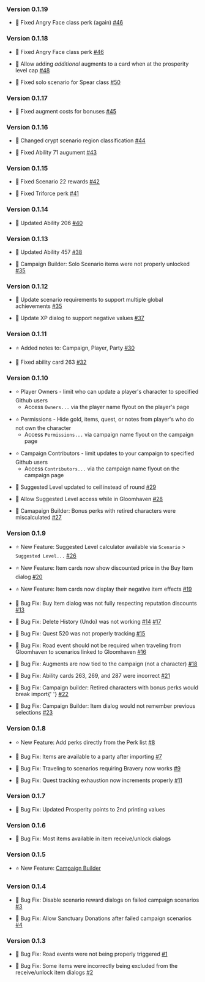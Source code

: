 ### Version 0.1.19

* :bug: Fixed Angry Face class perk (again)
  [#46](https://github.com/jason-whitted/gloomy/issues/46)

### Version 0.1.18

* :bug: Fixed Angry Face class perk
  [#46](https://github.com/jason-whitted/gloomy/issues/46)

* :bug: Allow adding *additional* augments to a card when at the prosperity level cap
  [#48](https://github.com/jason-whitted/gloomy/issues/48)

* :bug: Fixed solo scenario for Spear class
  [#50](https://github.com/jason-whitted/gloomy/issues/50)

### Version 0.1.17

* :bug: Fixed augment costs for bonuses
  [#45](https://github.com/jason-whitted/gloomy/issues/45)

### Version 0.1.16

* :bug: Changed crypt scenario region classification
  [#44](https://github.com/jason-whitted/gloomy/issues/44)

* :bug: Fixed Ability 71 augument
  [#43](https://github.com/jason-whitted/gloomy/issues/43)

### Version 0.1.15

* :bug: Fixed Scenario 22 rewards
  [#42](https://github.com/jason-whitted/gloomy/issues/42)

* :bug: Fixed Triforce perk
  [#41](https://github.com/jason-whitted/gloomy/issues/41)

### Version 0.1.14

* :bug: Updated Ability 206
  [#40](https://github.com/jason-whitted/gloomy/issues/40)

### Version 0.1.13

* :bug: Updated Ability 457
  [#38](https://github.com/jason-whitted/gloomy/issues/38)

* :bug: Campaign Builder: Solo Scenario items were not properly unlocked
  [#35](https://github.com/jason-whitted/gloomy/issues/35)

### Version 0.1.12

* :bug: Update scenario requirements to support multiple global achievements
  [#35](https://github.com/jason-whitted/gloomy/issues/35)

* :bug: Update XP dialog to support negative values
  [#37](https://github.com/jason-whitted/gloomy/issues/37)

### Version 0.1.11

* :star: Added notes to: Campaign, Player, Party
  [#30](https://github.com/jason-whitted/gloomy/issues/30)

* :bug: Fixed ability card 263
  [#32](https://github.com/jason-whitted/gloomy/issues/32)

### Version 0.1.10

* :star: Player Owners - limit who can update a player's character to specified Github users
  * Access `Owners...` via the player name flyout on the player's page

- :star: Permissions - Hide gold, items, quest, or notes from player's who do not own the character
  * Access `Permissions...` via campaign name flyout on the campaign page

* :star: Campaign Contributors - limit updates to your campaign to specified Github users
  * Access `Contributors...` via the campaign name flyout on the campaign page

- :bug: Suggested Level updated to ceil instead of round
  [#29](https://github.com/jason-whitted/gloomy/issues/29)

- :bug: Allow Suggested Level access while in Gloomhaven
  [#28](https://github.com/jason-whitted/gloomy/issues/28)

- :bug: Camapaign Builder: Bonus perks with retired characters were miscalculated
  [#27](https://github.com/jason-whitted/gloomy/issues/27)

### Version 0.1.9

* :star: New Feature: Suggested Level calculator available via `Scenario` > `Suggested Level...`
  [#26](https://github.com/jason-whitted/gloomy/issues/26)

* :star: New Feature: Item cards now show discounted price in the Buy Item dialog
  [#20](https://github.com/jason-whitted/gloomy/issues/20)

* :star: New Feature: Item cards now display their negative item effects
  [#19](https://github.com/jason-whitted/gloomy/issues/19)

* :bug: Bug Fix: Buy Item dialog was not fully respecting reputation discounts
  [#13](https://github.com/jason-whitted/gloomy/issues/13)

* :bug: Bug Fix: Delete History (Undo) was not working
  [#14](https://github.com/jason-whitted/gloomy/issues/14)
  [#17](https://github.com/jason-whitted/gloomy/issues/17)

* :bug: Bug Fix: Quest 520 was not properly tracking
  [#15](https://github.com/jason-whitted/gloomy/issues/15)

* :bug: Bug Fix: Road event should not be required when traveling from Gloomhaven to scenarios linked to Gloomhaven
  [#16](https://github.com/jason-whitted/gloomy/issues/16)

* :bug: Bug Fix: Augments are now tied to the campaign (not a character)
  [#18](https://github.com/jason-whitted/gloomy/issues/18)

* :bug: Bug Fix: Ability cards 263, 269, and 287 were incorrect
  [#21](https://github.com/jason-whitted/gloomy/issues/21)

* :bug: Bug Fix: Campaign builder: Retired characters with bonus perks would break import{' '}
  [#22](https://github.com/jason-whitted/gloomy/issues/22)

* :bug: Bug Fix: Campaign Builder: Item dialog would not remember previous selections
  [#23](https://github.com/jason-whitted/gloomy/issues/23)

### Version 0.1.8

* :star: New Feature: Add perks directly from the Perk list
  [#8](https://github.com/jason-whitted/gloomy/issues/8)

* :bug: Bug Fix: Items are available to a party after importing
  [#7](https://github.com/jason-whitted/gloomy/issues/7)

* :bug: Bug Fix: Traveling to scenarios requiring Bravery now works
  [#9](https://github.com/jason-whitted/gloomy/issues/9)

* :bug: Bug Fix: Quest tracking exhaustion now increments properly
  [#11](https://github.com/jason-whitted/gloomy/issues/11)

### Version 0.1.7

* :bug:
  Bug Fix: Updated Prosperity points to 2nd printing values

### Version 0.1.6

* :bug:
  Bug Fix: Most items available in item receive/unlock dialogs

### Version 0.1.5

* :star: New Feature: [Campaign Builder](https://gloomy.herokuapp.com/builder)

### Version 0.1.4

* :bug: Bug Fix: Disable scenario reward dialogs on failed campaign scenarios
  [#3](https://github.com/jason-whitted/gloomy/issues/3)

* :bug: Bug Fix: Allow Sanctuary Donations after failed campaign scenarios
  [#4](https://github.com/jason-whitted/gloomy/issues/4)

### Version 0.1.3

* :bug: Bug Fix: Road events were not being properly triggered
  [#1](https://github.com/jason-whitted/gloomy/issues/1)

* :bug: Bug Fix: Some items were incorrectly being excluded from the receive/unlock item dialogs
  [#2](https://github.com/jason-whitted/gloomy/issues/2)
